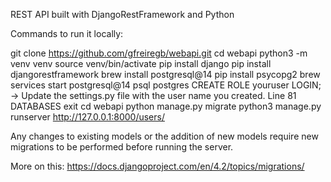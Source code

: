 REST API built with DjangoRestFramework and Python

Commands to run it locally:

git clone https://github.com/gfreiregb/webapi.git
cd webapi
python3 -m venv venv
source venv/bin/activate
pip install django
pip install djangorestframework
brew install postgresql@14
pip install psycopg2
brew services start postgresql@14
psql postgres
CREATE ROLE youruser LOGIN; -> Update the settings.py file with the user name you created. Line 81 DATABASES
exit
cd webapi 
python manage.py migrate
python3 manage.py runserver
http://127.0.0.1:8000/users/

Any changes to existing models or the addition of new models require new migrations to be performed before running the server.

More on this:
https://docs.djangoproject.com/en/4.2/topics/migrations/
